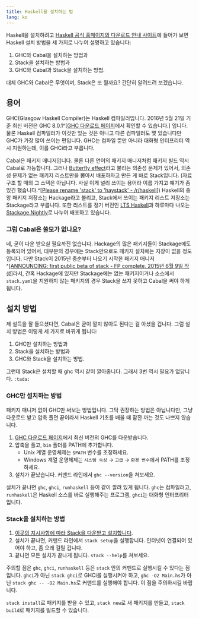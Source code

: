 ```yaml
---
title: Haskell을 설치하는 법
lang: ko
---
```


Haskell을 설치하려고 [Haskell 공식 홈페이지의 다운로드 안내 사이트](https://www.haskell.org/downloads)에 들어가 보면 Haskell 설치 방법을 세 가지로 나누어 설명하고 있습니다:

1. GHC와 Cabal을 설치하는 방법과
2. Stack을 설치하는 방법과
3. GHC와 Cabal과 Stack을 설치하는 방법.

대체 GHC와 Cabal은 무엇이며, Stack은 또 뭘까요? 간단히 알려드려 보겠습니다.

## 용어
GHC(Glasgow Haskell Compiler)는 Haskell 컴파일러입니다. 2016년 5월 21일 기준 최신 버전은 GHC 8.0.1^[[GHC 다운로드 페이지](https://www.haskell.org/ghc/)에서 확인할 수 있습니다.] 입니다. 물론 Haskell 컴파일러가 이것만 있는 것은 아니고 다른 컴파일러도 몇 있습니다만 GHC가 가장 많이 쓰이는 편입니다. GHC는 컴파일 뿐만 아니라 대화형 인터프리터 역시 지원하는데, 이를 GHCi라고 부릅니다.

Cabal은 패키지 매니저입니다. 물론 다른 언어의 패키지 매니저처럼 패키지 빌드 역시 Cabal로 가능합니다. 그러나 [Butterfly effect](https://cdsmith.wordpress.com/2011/01/17/the-butterfly-effect-in-cabal/)라고 불리는 의존성 문제가 있어서, 의존성 문제가 없는 패키지 리스트만을 뽑아서 배포하자고 만든 게 바로 Stack입니다. (자료 구조 할 때의 그 스택은 아닙니다. 사실 이게 널리 쓰이는 용어라 이름 가지고 얘기가 좀 있긴 했습니다.^[[Please rename 'stack' to 'haystack' - /r/haskell](https://www.reddit.com/r/haskell/comments/3d3e95/please_rename_stack_to_haystack/)]) Haskell의 중앙 패키지 저장소는 Hackage라고 불리고, Stack에서 쓰이는 패키지 리스트 저장소는 Stackage라고 부릅니다. 또한 리스트를 정기 버전인 [LTS Haskell](https://www.stackage.org/lts)과 하루마다 나오는 [Stackage Nightly](https://www.stackage.org/nightly)로 나누어 배포하고 있습니다.

### 그럼 Cabal은 쓸모가 없나요?
네, 굳이 다운 받으실 필요까진 없습니다. Hackage의 많은 패키지들이 Stackage에도 등록되어 있어서, 대부분의 경우에는 Stack만으로도 패키지 설치에는 지장이 없을 정도입니다. 다만 Stack이 2015년 중순부터 나오기 시작한 패키지 매니저^[[ANNOUNCING: first public beta of stack - FP complete, 2015년 6월 9일 작성](https://www.fpcomplete.com/blog/2015/06/announcing-first-public-beta-stack)]라서, 간혹 Hackage에 있지만 Stackage에는 없는 패키지이거나 소스에서 `stack.yaml`을 지원하지 않는 패키지의 경우 Stack을 쓰지 못하고 Cabal을 써야 하게 됩니다.

## 설치 방법
제 설득을 잘 들으셨다면, Cabal은 굳이 깔지 않아도 된다는 걸 아셨을 겁니다. 그럼 설치 방법은 이렇게 세 가지로 바뀌게 됩니다:

1. GHC만 설치하는 방법과
2. Stack을 설치하는 방법과
3. GHC와 Stack을 설치하는 방법.

그런데 Stack은 설치할 때 ghc 역시 같이 깔아줍니다. 그래서 3번 역시 필요가 없답니다. `:tada:`

### GHC만 설치하는 방법
패키지 매니저 없이 GHC만 써보는 방법입니다. 그닥 권장하는 방법은 아닙니다만, 그냥 다운로드 받고 압축 풀면 끝이라서 Haskell 기초를 배울 때 잠깐 까는 것도 나쁘지 않습니다.

1. [GHC 다운로드 페이지](https://www.haskell.org/ghc/)에서 최신 버전의 GHC를 다운받습니다.
2. 압축을 풀고, `bin` 폴더를 PATH에 추가합니다.
    - Unix 계열 운영체제는 `$PATH` 변수를 조정하세요.
    - Windows 계열 운영체제는 `시스템 속성` → `고급` → `환경 변수`에서 PATH를 조정하세요.
3. 설치가 끝났습니다. 커맨드 라인에서 `ghc --version`을 쳐보세요.

설치가 끝나면 `ghc`, `ghci`, `runhaskell` 등이 같이 깔려 있게 됩니다. `ghc`는 컴파일러고, `runhaskell`은 Haskell 소스를 바로 실행해주는 프로그램, `ghci`는 대화형 인터프리터입니다.

### Stack을 설치하는 방법
1. [이곳의 지시사항에 따라 Stack을 다운받고 설치합니다](https://docs.haskellstack.org/en/stable/README/).
2. 설치가 끝나면, 커맨드 라인에서 `stack setup`을 실행합니다. 인터넷이 연결되어 있어야 하고, 좀 오래 걸릴 겁니다.
3. 끝나면 모든 설치가 끝나게 됩니다. `stack --help`를 쳐보세요.

주의할 점은 `ghc`, `ghci`, `runhaskell` 등은 `stack` 안의 커맨드로 실행시킬 수 있다는 점입니다. `ghci`가 아닌 `stack ghci`로 GHCi를 실행시켜야 하고, `ghc -O2 Main.hs`가 아닌 `stack ghc -- -O2 Main.hs`로 커맨드를 실행해야 합니다. 이 점을 주의하시길 바랍니다.

`stack install`로 패키지를 받을 수 있고, `stack new`로 새 패키지를 만들고, `stack build`로 패키지를 빌드할 수 있습니다.
